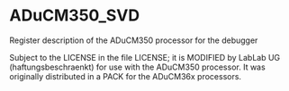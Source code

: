 # ADuCM350_SVD
Register description of the ADuCM350 processor for the debugger

Subject to the LICENSE in the file LICENSE; it is MODIFIED by LabLab UG
(haftungsbeschraenkt) for use with the ADuCM350 processor. It was originally
distributed in a PACK for the ADuCM36x processors.

